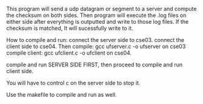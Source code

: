 This program will send a udp datagram or segment to a server and compute the checksum on both sides. 
Then program will execute the .log files on either side after everything is outputted and write to those log files.
If the checksum is matched, It will sucessfully write to it. 


How to compile and run: connect the server side to cse03. connect the client side to cse04.
Then compile: gcc ufserver.c -o ufserver on cse03
compile client: gcc ufclient.c -o ufclient on cse04. 

compile and run SERVER SIDE FIRST, then proceed to compile and run client side.

You will have to control c on the server side to stop it.

Use the makefile to compile and run as well.  
